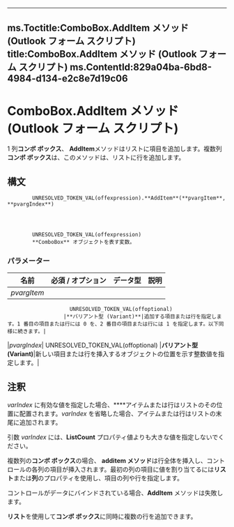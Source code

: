 

---
ms.Toctitle:ComboBox.AddItem メソッド (Outlook フォーム スクリプト)
title:ComboBox.AddItem メソッド (Outlook フォーム スクリプト)
ms.ContentId:829a04ba-6bd8-4984-d134-e2c8e7d19c06
---
# ComboBox.AddItem メソッド (Outlook フォーム スクリプト)




1 列**コンボ ボックス**、 **AddItem**メソッドはリストに項目を追加します。複数列**コンボ ボックス**は、このメソッドは、リストに行を追加します。

## 構文

            UNRESOLVED_TOKEN_VAL(offexpression).**AddItem**(**pvargItem**, **pvargIndex**)




            UNRESOLVED_TOKEN_VAL(offexpression)
            **ComboBox** オブジェクトを表す変数。

### パラメーター

|**名前**|**必須 / オプション**|**データ型**|**説明**|
|---|---|---|---|
|*pvargItem*|
                        UNRESOLVED_TOKEN_VAL(offoptional)
                      |**バリアント型 (Variant)**|追加する項目または行を指定します。1 番目の項目または行には 0 を、2 番目の項目または行には 1 を指定します。以下同様に続きます。|
|*pvargIndex*|
                        UNRESOLVED_TOKEN_VAL(offoptional)
                      |**バリアント型 (Variant)**|新しい項目または行を挿入するオブジェクトの位置を示す整数値を指定します。|





## 注釈
*varIndex* に有効な値を指定した場合、****アイテムまたは行はリストのその位置に配置されます。*varIndex* を省略した場合、アイテムまたは行はリストの末尾に追加されます。



引数 *varIndex* には、**ListCount** プロパティ値よりも大きな値を指定しないでください。



複数列の**コンボ ボックス**の場合、 **additem メソッド**は行全体を挿入し、コントロールの各列の項目が挿入されます。最初の列の項目に値を割り当てるには**リスト**または**列**のプロパティを使用し、項目の列や行を指定します。



コントロールがデータにバインドされている場合、**AddItem** メソッドは失敗します。



**リスト**を使用して**コンボ ボックス**に同時に複数の行を追加できます。




